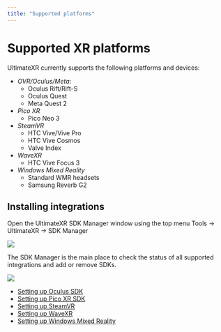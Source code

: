 ```yaml
---
title: "Supported platforms"
---
```


# Supported XR platforms

UltimateXR currently supports the following platforms and devices:

- *OVR/Oculus/Meta*:
  - Oculus Rift/Rift-S
  - Oculus Quest
  - Meta Quest 2
- *Pico XR*
  - Pico Neo 3
- *SteamVR*
  - HTC Vive/Vive Pro
  - HTC Vive Cosmos
  - Valve Index
- *WaveXR*
  - HTC Vive Focus 3
- *Windows Mixed Reality*
  - Standard WMR headsets
  - Samsung Reverb G2

## Installing integrations

Open the UltimateXR SDK Manager window using the top menu Tools -> UltimateXR -> SDK Manager

![](/guides/media/supported-platforms/01SDKManagerOpen.png)
 
The SDK Manager is the main place to check the status of all supported integrations and add or remove SDKs.

![](/guides/media/supported-platforms/02SDKManager.png)
 
- [Setting up Oculus SDK](/guides/oculus)
- [Setting up Pico XR SDK](/guides/picoxr)
- [Setting up SteamVR](/guides/steamvr)
- [Setting up WaveXR](/guides/wavexr)
- [Setting up Windows Mixed Reality](/guides/windows-mixed-reality)